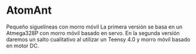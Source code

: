 # AtomAnt
Pequeño siguelíneas con morro móvil
La primera versión se basa en un Atmega328P con morro móvil basado en servo.
En la segunda versión daremos un salto cualitativo al utilizar un Teensy 4.0 y morro móvil basado en motor DC.
